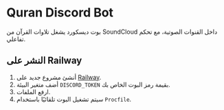 # Quran Discord Bot

بوت ديسكورد يشغل تلاوات القرآن من SoundCloud داخل القنوات الصوتية، مع تحكم تفاعلي.

## النشر على Railway

1. أنشئ مشروع جديد على [Railway](https://railway.app).
2. أضف متغير البيئة `DISCORD_TOKEN` بقيمة رمز البوت الخاص بك.
3. ارفع الملفات.
4. سيتم تشغيل البوت تلقائيًا باستخدام `Procfile`.
